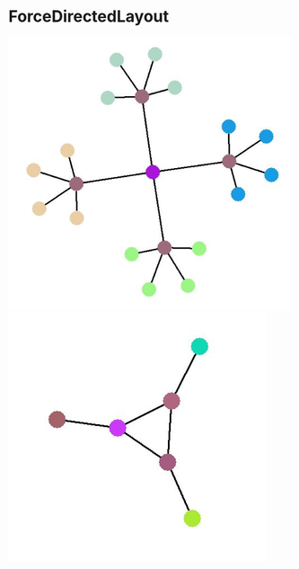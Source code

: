 # ForceDirectedLayout
![1](https://github.com/Alienworm/ForceDirectedLayout/blob/master/picture/1.JPG)
![2](https://github.com/Alienworm/ForceDirectedLayout/blob/master/picture/2.JPG)
